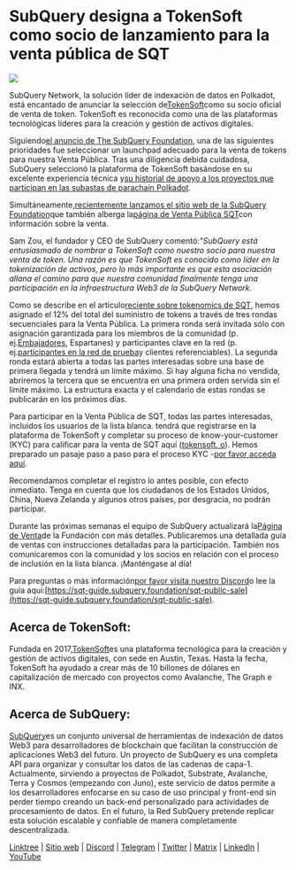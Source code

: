 # SubQuery designa a TokenSoft como socio de lanzamiento para la venta pública de SQT

![](https://miro.medium.com/max/1400/0*xDmQKP6rTqTXVpx6)

SubQuery Network, la solución líder de indexación de datos en Polkadot, está encantado de anunciar la selección de[TokenSoft](https://www.tokensoft.io/)como su socio oficial de venta de token. TokenSoft es reconocida como una de las plataformas tecnológicas líderes para la creación y gestión de activos digitales.

Siguiendo[el anuncio de The SubQuery Foundation](./20220617-foundation-launch.md), una de las siguientes prioridades fue seleccionar un launchpad adecuado para la venta de tokens para nuestra Venta Pública. Tras una diligencia debida cuidadosa, SubQuery seleccionó la plataforma de TokenSoft basándose en su excelente experiencia técnica y[su historial de apoyo a los proyectos que participan en las subastas de parachain Polkadot](https://blog.tokensoft.io/tokensoft-announces-support-for-polkadot-parachains-fbb0bf317125?gi=20d3d7c28f52).

Simultáneamente,[recientemente lanzamos el sitio web de la SubQuery Foundation](https://subquery.foundation/)que también alberga la[página de Venta Pública SQT](https://www.subquery.foundation/publicsale)con información sobre la venta.

Sam Zou, el fundador y CEO de SubQuery comentó:*"SubQuery está entusiasmado de nombrar a TokenSoft como nuestro socio para nuestra venta de token. Una razón es que TokenSoft es conocido como líder en la tokenización de activos, pero lo más importante es que esta asociación allana el camino para que nuestra comunidad finalmente tenga una participación en la infraestructura Web3 de la SubQuery Network.*

Como se describe en el artículo[reciente sobre tokenomics de SQT](./20211220-tokenomics.md), hemos asignado el 12% del total del suministro de tokens a través de tres rondas secuenciales para la Venta Pública. La primera ronda será invitada sólo con asignación garantizada para los miembros de la comunidad (p. ej.[Embajadores](./20210713-Introducing-the-SubQuery-Ambassador-Program.md), Espartanes) y participantes clave en la red (p. ej.[participantes en la red de prueba](./20211202-indexer-invitation.md)y clientes referenciables). La segunda ronda estará abierta a todas las partes interesadas sobre una base de primera llegada y tendrá un límite máximo. Si hay alguna ficha no vendida, abriremos la tercera que se encuentra en una primera orden servida sin el límite máximo. La estructura exacta y el calendario de estas rondas se publicarán en los próximos días.

Para participar en la Venta Pública de SQT, todas las partes interesadas, incluidos los usuarios de la lista blanca. tendrá que registrarse en la plataforma de TokenSoft y completar su proceso de know-your-customer (KYC) para calificar para la venta de SQT aquí ([tokensoft. o](https://community.tokensoft.io/)). Hemos preparado un pasaje paso a paso para el proceso KYC -[por favor acceda aquí](https://sqt-guide.subquery.foundation/sqt-public-sale/).

Recomendamos completar el registro lo antes posible, con efecto inmediato. Tenga en cuenta que los ciudadanos de los Estados Unidos, China, Nueva Zelanda y algunos otros países, por desgracia, no podrán participar.

Durante las próximas semanas el equipo de SubQuery actualizará la[Página de Venta](https://www.subquery.foundation/publicsale)de la Fundación con más detalles. Publicaremos una detallada guía de ventas con instrucciones detalladas para la participación. También nos comunicaremos con la comunidad y los socios en relación con el proceso de inclusión en la lista blanca. ¡Manténgase al día!

Para preguntas o más información[por favor visita nuestro Discord](https://discord.com/invite/SubQuery)o lee la guía aquí:[https://sqt-guide.subquery.foundation/sqt-public-sale](https://sqt-guide.subquery.foundation/sqt-public-sale).

## Acerca de TokenSoft:

Fundada en 2017,[TokenSoft](https://tokensoft.io/)es una plataforma tecnológica para la creación y gestión de activos digitales, con sede en Austin, Texas. Hasta la fecha, TokenSoft ha ayudado a crear más de 10 billones de dólares en capitalización de mercado con proyectos como Avalanche, The Graph e INX.

## Acerca de SubQuery:

[SubQuery](https://subquery.network/)es un conjunto universal de herramientas de indexación de datos Web3 para desarrolladores de blockchain que facilitan la construcción de aplicaciones Web3 del futuro. Un proyecto de SubQuery es una completa API para organizar y consultar los datos de las cadenas de capa-1. Actualmente, sirviendo a proyectos de Polkadot, Substrate, Avalanche, Terra y Cosmos (empezando con Juno), este servicio de datos permite a los desarrolladores enfocarse en su caso de uso principal y front-end sin perder tiempo creando un back-end personalizado para actividades de procesamiento de datos. En el futuro, la Red SubQuery pretende replicar esta solución escalable y confiable de manera completamente descentralizada.

[Linktree](https://linktr.ee/subquerynetwork) | [Sitio web](https://subquery.network/) | [Discord](https://discord.com/invite/78zg8aBSMG) | [Telegram](https://t.me/subquerynetwork) | [Twitter](https://twitter.com/subquerynetwork) | [Matrix](https://matrix.to/#/#subquery:matrix.org) | [LinkedIn](https://www.linkedin.com/company/subquery) | [YouTube](https://www.youtube.com/channel/UCi1a6NUUjegcLHDFLr7CqLw)

